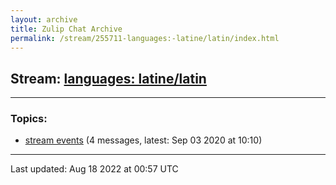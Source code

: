 ```yaml
---
layout: archive
title: Zulip Chat Archive
permalink: /stream/255711-languages:-latine/latin/index.html
---
```


## Stream: [languages: latine/latin](https://mattecapu.github.io/ct-zulip-archive/stream/255711-languages:-latine/latin/index.html)
---

### Topics:

* [stream events](topic/topic_stream.20events.html) (4 messages, latest: Sep 03 2020 at 10:10)

<hr><p>Last updated: Aug 18 2022 at 00:57 UTC</p>